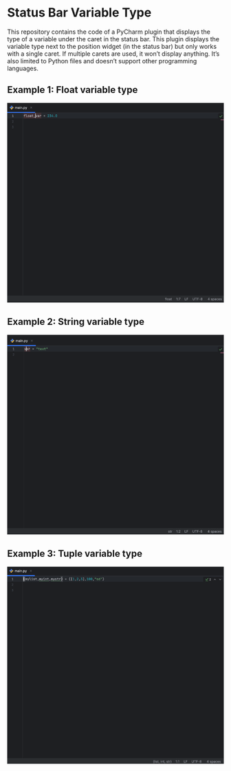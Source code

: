 # Status Bar Variable Type
This repository contains the code of a PyCharm plugin that displays the type of a variable under the caret in the status bar.
This plugin displays the variable type next to the position widget (in the status bar) but only works with a single caret. If multiple carets are used, it won’t display anything. It’s also limited to Python files and doesn’t support other programming languages.
## Example 1: Float variable type
![Float variable](./images/floattype.png)
## Example 2: String variable type
![String variable](./images/strtype.png)
## Example 3: Tuple variable type
![Tuple variable](./images/tupletype.png)

